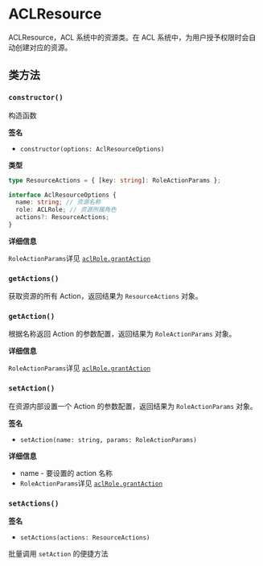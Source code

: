 # ACLResource

ACLResource，ACL 系统中的资源类。在 ACL 系统中，为用户授予权限时会自动创建对应的资源。

## 类方法

### `constructor()`

构造函数

**签名**

- `constructor(options: AclResourceOptions)`

**类型**

```typescript
type ResourceActions = { [key: string]: RoleActionParams };

interface AclResourceOptions {
  name: string; // 资源名称
  role: ACLRole; // 资源所属角色
  actions?: ResourceActions;
}
```

**详细信息**

`RoleActionParams`详见 [`aclRole.grantAction`](./acl-role.md#grantaction)

### `getActions()`

获取资源的所有 Action，返回结果为 `ResourceActions` 对象。

### `getAction()`

根据名称返回 Action 的参数配置，返回结果为 `RoleActionParams` 对象。

**详细信息**

`RoleActionParams`详见 [`aclRole.grantAction`](./acl-role.md#grantaction)

### `setAction()`

在资源内部设置一个 Action 的参数配置，返回结果为 `RoleActionParams` 对象。

**签名**

- `setAction(name: string, params: RoleActionParams)`

**详细信息**

- name - 要设置的 action 名称
- `RoleActionParams`详见 [`aclRole.grantAction`](./acl-role.md#grantaction)

### `setActions()`

**签名**

- `setActions(actions: ResourceActions)`

批量调用 `setAction` 的便捷方法
